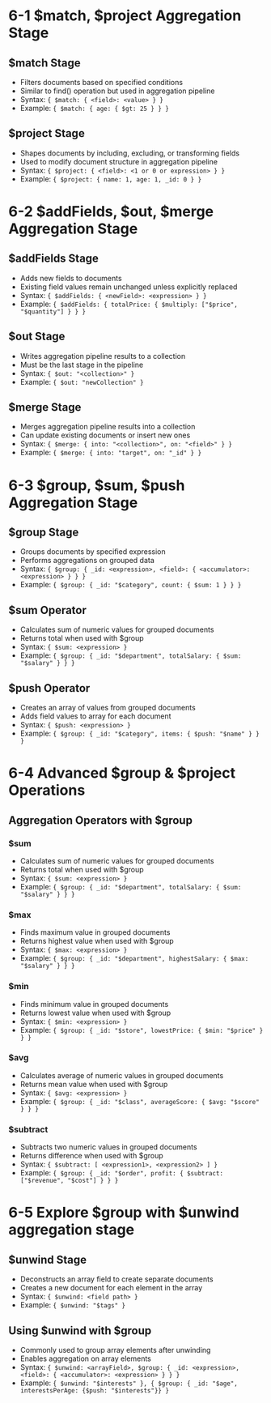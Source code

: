 # 6-1 $match, $project Aggregation Stage

## $match Stage
- Filters documents based on specified conditions
- Similar to find() operation but used in aggregation pipeline
- Syntax: `{ $match: { <field>: <value> } }`
- Example: `{ $match: { age: { $gt: 25 } } }`

## $project Stage
- Shapes documents by including, excluding, or transforming fields
- Used to modify document structure in aggregation pipeline
- Syntax: `{ $project: { <field>: <1 or 0 or expression> } }`
- Example: `{ $project: { name: 1, age: 1, _id: 0 } }`

# 6-2 $addFields, $out, $merge Aggregation Stage

## $addFields Stage
- Adds new fields to documents
- Existing field values remain unchanged unless explicitly replaced
- Syntax: `{ $addFields: { <newField>: <expression> } }`
- Example: `{ $addFields: { totalPrice: { $multiply: ["$price", "$quantity"] } } }`

## $out Stage
- Writes aggregation pipeline results to a collection
- Must be the last stage in the pipeline
- Syntax: `{ $out: "<collection>" }`
- Example: `{ $out: "newCollection" }`

## $merge Stage
- Merges aggregation pipeline results into a collection
- Can update existing documents or insert new ones
- Syntax: `{ $merge: { into: "<collection>", on: "<field>" } }`
- Example: `{ $merge: { into: "target", on: "_id" } }`

# 6-3 $group, $sum, $push Aggregation Stage

## $group Stage
- Groups documents by specified expression
- Performs aggregations on grouped data
- Syntax: `{ $group: { _id: <expression>, <field>: { <accumulator>: <expression> } } }`
- Example: `{ $group: { _id: "$category", count: { $sum: 1 } } }`

## $sum Operator
- Calculates sum of numeric values for grouped documents
- Returns total when used with $group
- Syntax: `{ $sum: <expression> }`
- Example: `{ $group: { _id: "$department", totalSalary: { $sum: "$salary" } } }`

## $push Operator
- Creates an array of values from grouped documents
- Adds field values to array for each document
- Syntax: `{ $push: <expression> }`
- Example: `{ $group: { _id: "$category", items: { $push: "$name" } } }`

# 6-4 Advanced $group & $project Operations
## Aggregation Operators with $group

### $sum
- Calculates sum of numeric values for grouped documents
- Returns total when used with $group
- Syntax: `{ $sum: <expression> }`
- Example: `{ $group: { _id: "$department", totalSalary: { $sum: "$salary" } } }`

### $max
- Finds maximum value in grouped documents
- Returns highest value when used with $group
- Syntax: `{ $max: <expression> }`
- Example: `{ $group: { _id: "$department", highestSalary: { $max: "$salary" } } }`

### $min
- Finds minimum value in grouped documents
- Returns lowest value when used with $group
- Syntax: `{ $min: <expression> }`
- Example: `{ $group: { _id: "$store", lowestPrice: { $min: "$price" } } }`

### $avg
- Calculates average of numeric values in grouped documents
- Returns mean value when used with $group
- Syntax: `{ $avg: <expression> }`
- Example: `{ $group: { _id: "$class", averageScore: { $avg: "$score" } } }`

### $subtract
- Subtracts two numeric values in grouped documents
- Returns difference when used with $group
- Syntax: `{ $subtract: [ <expression1>, <expression2> ] }`
- Example: `{ $group: { _id: "$order", profit: { $subtract: ["$revenue", "$cost"] } } }`
# 6-5 Explore $group with $unwind aggregation stage

## $unwind Stage
- Deconstructs an array field to create separate documents
- Creates a new document for each element in the array
- Syntax: `{ $unwind: <field path> }`
- Example: `{ $unwind: "$tags" }`

## Using $unwind with $group
- Commonly used to group array elements after unwinding
- Enables aggregation on array elements
- Syntax: `{ $unwind: <arrayField>, $group: { _id: <expression>, <field>: { <accumulator>: <expression> } } }`
- Example: `{
    $unwind: "$interests"
},
{
    $group: { _id: "$age", interestsPerAge: {$push: "$interests"}}
}`
